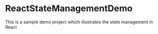 # ReactStateManagementDemo
This is a sample demo project which illustrates the state management in React

